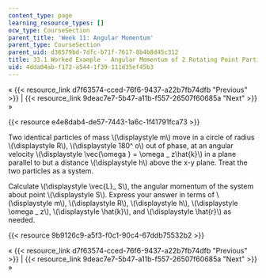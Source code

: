 ```yaml
---
content_type: page
learning_resource_types: []
ocw_type: CourseSection
parent_title: 'Week 11: Angular Momentum'
parent_type: CourseSection
parent_uid: d36579bd-7dfc-b71f-7617-8b4b8d45c312
title: 33.1 Worked Example - Angular Momentum of 2 Rotating Point Particles
uid: 4dda04ab-f172-a544-1f39-111d35ef45b3
---
```


« {{< resource_link d7f63574-cced-76f6-9437-a22b7fb74dfb "Previous" >}} | {{< resource_link 9deac7e7-5b47-a11b-f557-26507f60685a "Next" >}} »

{{< resource e4e8dab4-de57-7443-1a6c-1f41791fca73 >}}

Two identical particles of mass \\(\\displaystyle m\\) move in a circle of radius \\(\\displaystyle R\\), \\(\\displaystyle 180^ o\\) out of phase, at an angular velocity \\(\\displaystyle \\vec{\\omega } = \\omega \_ z\\hat{k}\\) in a plane parallel to but a distance \\(\\displaystyle h\\) above the x-y plane. Treat the two particles as a system.

Calculate \\(\\displaystyle \\vec{L}\_ S\\), the angular momentum of the system about point \\(\\displaystyle S\\). Express your answer in terms of \\(\\displaystyle m\\), \\(\\displaystyle R\\), \\(\\displaystyle h\\), \\(\\displaystyle \\omega \_ z\\), \\(\\displaystyle \\hat{k}\\), and \\(\\displaystyle \\hat{r}\\) as needed.

{{< resource 9b9126c9-a5f3-f0c1-90c4-67ddb75532b2 >}}

« {{< resource_link d7f63574-cced-76f6-9437-a22b7fb74dfb "Previous" >}} | {{< resource_link 9deac7e7-5b47-a11b-f557-26507f60685a "Next" >}} »
